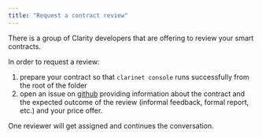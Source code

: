 ```yaml
---
title: "Request a contract review"
---
```


There is a group of Clarity developers that are offering to review your smart contracts.

In order to request a review:
1. prepare your contract so that `clarinet console` runs successfully from the root of the folder
1. open an issue on [github]({{<githubref>}}/issues/new) providing information about the contract and the expected outcome of the review (informal feedback, formal report, etc.) and your price offer.

One reviewer will get assigned and continues the conversation.
